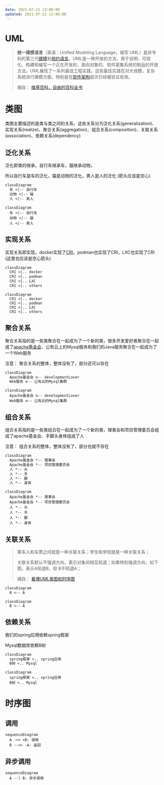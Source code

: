 ```yaml
---
date: 2021-07-21 13:00:00
updated: 2021-07-21 13:00:00
---
```


# UML

>**统一建模语言**（英语：Unified Modeling Language，缩写 UML）是非专利的第三代[建模](https://zh.wikipedia.org/w/index.php?title=对象建模语言&action=edit&redlink=1)和[规约语言](https://zh.wikipedia.org/wiki/规约语言)。UML是一种开放的方法，用于说明、可视化、构建和编写一个正在开发的、面向对象的、软件密集系统的制品的开放方法。UML展现了一系列最佳工程实践，这些最佳实践在对大规模，复杂系统进行建模方面，特别是在[软件架构](https://zh.wikipedia.org/wiki/软件架构)层次已经被验证有效。
>
>摘自： [维基百科，自由的百科全书](https://zh.wikipedia.org/wiki/统一建模语言)



# 类图

类图主要描述的是类与类之间的关系，这些关系分为泛化关系(generalization)、实现关系(realize)、聚合关系(aggregation)、组合关系(composition)、关联关系(association)、依赖关系(dependency)

## 泛化关系

泛化即类的继承，自行车继承车，猫继承动物，

所以自行车是车的泛化，猫是动物的泛化，男人是人的泛化 (箭头应该是空心)

```txt
classDiagram
  车 <|-- 自行车
  动物 <|-- 猫
  人 <|-- 男人
```



```mermaid
classDiagram
  车 <|-- 自行车
  动物 <|-- 猫
  人 <|-- 男人
```

<!-- more -->

## 实现关系

实现关系即实现，docker实现了[CRI](http://fightinggg.top/QRN6OO.html#cri容器引擎)，podman也实现了CRI，LXC也实现了CRI (这里也应该是空心箭头)

```txt
classDiagram
  CRI <|.. docker
  CRI <|.. podman
  CRI <|.. LXC
  CRI <|.. others
```



```mermaid
classDiagram
  CRI <|.. docker
  CRI <|.. podman
  CRI <|.. LXC
  CRI <|.. others
```



## 聚合关系

聚合关系指的是一些类聚合在一起成为了一个新的类，很多开发爱好者聚合在一起成了[apache基金会](https://zh.m.wikipedia.org/wiki/Apache软件基金会)、公有云上的Mysql服务和我们的Java服务聚合在一起成为了一个Web服务

注意： 聚合关系的整体，整体没有了，部分还可以存在

```txt
classDiagram
  Apache基金会 o-- developmentLover
  Web服务 o-- 公有云的Mysql集群
```



```mermaid
classDiagram
  Apache基金会 o-- developmentLover
  Web服务 o-- 公有云的Mysql集群
```



## 组合关系

组合关系指的是一些类组合在一起成为了一个新的类，理事会和项目管理委员会组成了apache基金会、手脚头身体组成了人

注意： 组合关系的整体，整体没有了，部分也就不存在

```txt
classDiagram
  Apache基金会 *-- 理事会
  Apache基金会 *-- 项目管理委员会
  人 *-- 头
  人 *-- 手
  人 *-- 脚
  人 *-- 身体
```



```mermaid
classDiagram
  Apache基金会 *-- 理事会
  Apache基金会 *-- 项目管理委员会
  人 *-- 头
  人 *-- 手
  人 *-- 脚
  人 *-- 身体
```



## 关联关系

> 乘车人和车票之间就是一种关联关系；学生和学校就是一种关联关系；
>
> 关联关系默认不强调方向，表示对象间相互知道；如果特别强调方向，如下图，表示A知道B，但 B不知道A；
>
> 摘自： [看懂UML类图和时序图](https://design-patterns.readthedocs.io/zh_CN/latest/read_uml.html)

```txt
classDiagram
  B <-- A
```



```mermaid
classDiagram
  B <-- A
```





## 依赖关系

我们的spring应用依赖spring框架

Mysql数据库依赖B树

```txt
classDiagram
  spring框架 <.. spring应用
  B树 <.. Mysql
```



```mermaid
classDiagram
  spring框架 <.. spring应用
  B树 <.. Mysql
```



# 时序图

## 调用

```mermaid
sequenceDiagram
  A ->> +B: 调用
  B -->> -A: 返回
```



## 异步调用

```mermaid
sequenceDiagram
  A --) B: 异步调用
```










